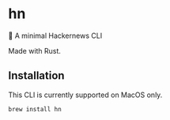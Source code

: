 # hn
📰 A minimal Hackernews CLI

Made with Rust. 

## Installation
This CLI is currently supported on MacOS only. 
```brew tap 1ntEgr8/hn
brew install hn
```

